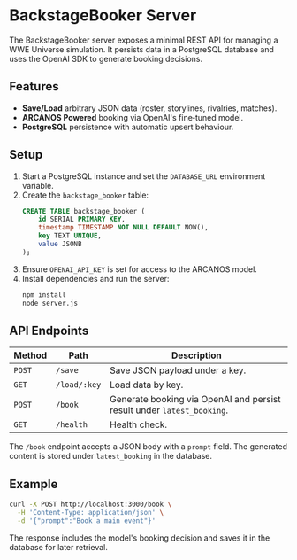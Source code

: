 # BackstageBooker Server

The BackstageBooker server exposes a minimal REST API for managing a WWE Universe simulation. It persists data in a PostgreSQL database and uses the OpenAI SDK to generate booking decisions.

## Features
- **Save/Load** arbitrary JSON data (roster, storylines, rivalries, matches).
- **ARCANOS Powered** booking via OpenAI's fine‑tuned model.
- **PostgreSQL** persistence with automatic upsert behaviour.

## Setup
1. Start a PostgreSQL instance and set the `DATABASE_URL` environment variable.
2. Create the `backstage_booker` table:
   ```sql
   CREATE TABLE backstage_booker (
       id SERIAL PRIMARY KEY,
       timestamp TIMESTAMP NOT NULL DEFAULT NOW(),
       key TEXT UNIQUE,
       value JSONB
   );
   ```
3. Ensure `OPENAI_API_KEY` is set for access to the ARCANOS model.
4. Install dependencies and run the server:
   ```bash
   npm install
   node server.js
   ```

## API Endpoints
| Method | Path | Description |
|--------|------|-------------|
| `POST` | `/save` | Save JSON payload under a key. |
| `GET`  | `/load/:key` | Load data by key. |
| `POST` | `/book` | Generate booking via OpenAI and persist result under `latest_booking`. |
| `GET`  | `/health` | Health check. |

The `/book` endpoint accepts a JSON body with a `prompt` field. The generated content is stored under `latest_booking` in the database.

## Example
```bash
curl -X POST http://localhost:3000/book \
  -H 'Content-Type: application/json' \
  -d '{"prompt":"Book a main event"}'
```

The response includes the model's booking decision and saves it in the database for later retrieval.
